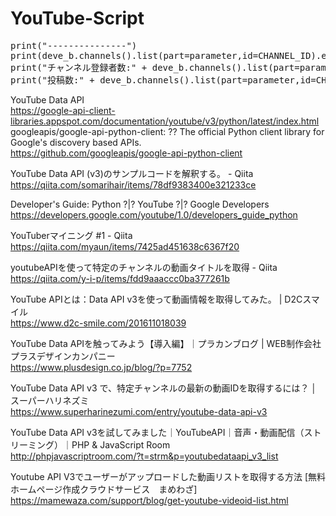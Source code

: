 # YouTube-Script

<pre>
print("---------------")
print(deve_b.channels().list(part=parameter,id=CHANNEL_ID).execute()["items"][0]["snippet"]["title"])
print("チャンネル登録者数:" + deve_b.channels().list(part=parameter,id=CHANNEL_ID).execute()["items"][0]["statistics"]["subscriberCount"])
print("投稿数:" + deve_b.channels().list(part=parameter,id=CHANNEL_ID).execute()["items"][0]["statistics"]["videoCount"])
</pre>

YouTube Data API</br>
https://google-api-client-libraries.appspot.com/documentation/youtube/v3/python/latest/index.html</br>
googleapis/google-api-python-client: ?? The official Python client library for Google's discovery based APIs.</br>
https://github.com/googleapis/google-api-python-client</br>

YouTube Data API (v3)のサンプルコードを解釈する。 - Qiita</br>
https://qiita.com/somarihair/items/78df9383400e321233ce</br>

Developer's Guide: Python ?|? YouTube ?|? Google Developers</br>
https://developers.google.com/youtube/1.0/developers_guide_python</br>

YouTuberマイニング #1 - Qiita</br>
https://qiita.com/myaun/items/7425ad451638c6367f20</br>

youtubeAPIを使って特定のチャンネルの動画タイトルを取得 - Qiita</br>
https://qiita.com/y-i-p/items/fdd9aaaccc0ba377261b</br>

YouTube APIとは：Data API v3を使って動画情報を取得してみた。 | D2Cスマイル</br>
https://www.d2c-smile.com/201611018039</br>

YouTube Data APIを触ってみよう【導入編】｜プラカンブログ | WEB制作会社プラスデザインカンパニー</br>
https://www.plusdesign.co.jp/blog/?p=7752</br>

YouTube Data API v3 で、特定チャンネルの最新の動画IDを取得するには？ │ スーパーハリネズミ</br>
https://www.superharinezumi.com/entry/youtube-data-api-v3</br>

YouTube Data API v3を試してみました｜YouTubeAPI｜音声・動画配信（ストリーミング）｜PHP & JavaScript Room</br>
http://phpjavascriptroom.com/?t=strm&p=youtubedataapi_v3_list</br>

Youtube API V3でユーザーがアップロードした動画リストを取得する方法 [無料ホームページ作成クラウドサービス　まめわざ]</br>
https://mamewaza.com/support/blog/get-youtube-videoid-list.html</br>

